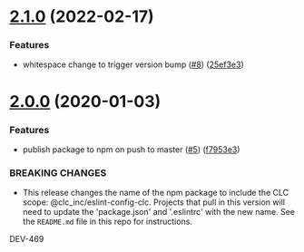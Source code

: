 # [2.1.0](https://github.com/CLCInc/eslint-config-clc/compare/v2.0.0...v2.1.0) (2022-02-17)


### Features

* whitespace change to trigger version bump ([#8](https://github.com/CLCInc/eslint-config-clc/issues/8)) ([25ef3e3](https://github.com/CLCInc/eslint-config-clc/commit/25ef3e39e1b8cec50010130a31c69521d507ec11))

# [2.0.0](https://github.com/CLCInc/eslint-config-clc/compare/v1.0.2...v2.0.0) (2020-01-03)


### Features

* publish package to npm on push to master ([#5](https://github.com/CLCInc/eslint-config-clc/issues/5)) ([f7953e3](https://github.com/CLCInc/eslint-config-clc/commit/f7953e3851710bae443a9ee13e7977f193de2fc6))


### BREAKING CHANGES

* This release changes the name of the npm package to include the CLC scope: @clc_inc/eslint-config-clc. Projects that pull in this version will need to update the 'package.json' and '.eslintrc' with the new name. See the `README.md` file in this repo for instructions.

DEV-469

